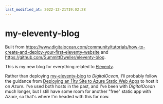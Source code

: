 ```yaml
---
last_modified_at: 2022-12-21T19:02:28
---
```


# my-eleventy-blog

Built from https://www.digitalocean.com/community/tutorials/how-to-create-and-deploy-your-first-eleventy-website and https://github.com/SummittDweller/eleventy-blog.  

This is my new blog for everything related to [Eleventy](https://www.11ty.dev/).  

Rather than deploying [my-eleventy-blog](https://github.com/SummittDweller/my-eleventy-blog) to _DigitalOcean_, I'll probably follow the guidance from [Deploying an 11ty Site to Azure Static Web Apps](https://squalr.us/2021/05/deploying-an-11ty-site-to-azure-static-web-apps/) to host it on _Azure_.   I've used both hosts in the past, and I've been with _DigitalOcean_ much longer, but I still have some room for another "free" static app with _Azure_, so that's where I'm headed with this for now.   
